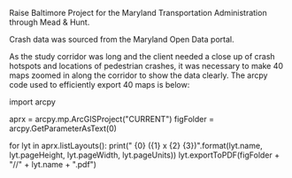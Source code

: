 Raise Baltimore Project for the Maryland Transportation Administration through Mead & Hunt.

Crash data was sourced from the Maryland Open Data portal.

As the study corridor was long and the client needed a close up of crash hotspots and locations of pedestrian crashes, it was necessary to make 40 maps zoomed in along the corridor to show the data clearly.  The arcpy code used to efficiently export 40 maps is below:


import arcpy

aprx = arcpy.mp.ArcGISProject("CURRENT")
figFolder = arcpy.GetParameterAsText(0)

for lyt in aprx.listLayouts():
    print(" {0} ({1} x {2} {3})".format(lyt.name, lyt.pageHeight, lyt.pageWidth, lyt.pageUnits))
    lyt.exportToPDF(figFolder + "//" + lyt.name + ".pdf")  
